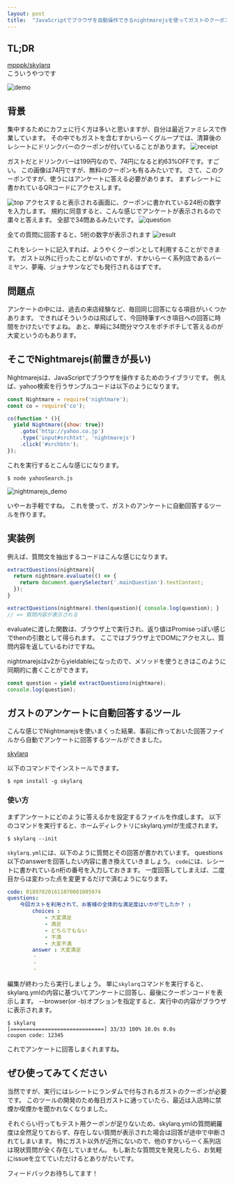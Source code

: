 ```yaml
---
layout: post
title:  "JavaScriptでブラウザを自動操作できるnightmarejsを使ってガストのクーポンを自動発行する"
---
```


## TL;DR
[mpppk/skylarq](https://github.com/mpppk/skylarq)  
こういうやつです

![demo](/imgs/skylarq/skylarq_demo.gif)


## 背景
集中するためにカフェに行く方は多いと思いますが、自分は最近ファミレスで作業しています。
その中でもガストを含むすかいらーくグループでは、清算後のレシートにドリンクバーのクーポンが付いていることがあります。
![receipt](/imgs/skylarq/receipt.jpg)

ガストだとドリンクバーは199円なので、74円になると約63%OFFです。すごい。
この画像は74円ですが、無料のクーポンも有るみたいです。
さて、このクーポンですが、使うにはアンケートに答える必要があります。
まずレシートに書かれているQRコードにアクセスします。

![top](/imgs/skylarq/top.png)
アクセスすると表示される画面に、クーポンに書かれている24桁の数字を入力します。
規約に同意すると、こんな感じでアンケートが表示されるので粛々と答えます。
全部で34問あるみたいです。
![question](/imgs/skylarq/question.png)

全ての質問に回答すると、5桁の数字が表示されます
![result](/imgs/skylarq/result.png)

これをレシートに記入すれば、ようやくクーポンとして利用することができます。
ガスト以外に行ったことがないのですが、すかいらーく系列店であるバーミヤン、夢庵、ジョナサンなどでも発行されるはずです。

## 問題点
アンケートの中には、過去の来店経験など、毎回同じ回答になる項目がいくつかあります。
できればそういうのは飛ばして、今回特筆すべき項目への回答に時間をかけたいですよね。
あと、単純に34問分マウスをポチポチして答えるのが大変というのもあります。

## そこでNightmarejs(前置きが長い)
Nightmarejsは、JavaScriptでブラウザを操作するためのライブラリです。
例えば、yahoo検索を行うサンプルコードは以下のようになります。

```yahooSearch.js
const Nightmare = require('nightmare');
const co = require('co');

co(function * (){
  yield Nightmare({show: true})
    .goto('http://yahoo.co.jp')
    .type('input#srchtxt', 'nightmarejs')
    .click('#srchbtn');
});

```

これを実行するとこんな感じになります。

```Shell
$ node yahooSearch.js
```

![nightmarejs_demo](/imgs/skylarq/nightmarejs_demo.gif)


いやーお手軽ですね。
これを使って、ガストのアンケートに自動回答するツールを作ります。

## 実装例
例えば、質問文を抽出するコードはこんな感じになります。

```js
extractQuestions(nightmare){
  return nightmare.evaluate(() => {
    return document.querySelector('.mainQuestion').textContent;
  });
}

extractQuestions(nightmare).then(question){ console.log(question); }
// => 質問内容が表示される
```

evaluateに渡した関数は、ブラウザ上で実行され、返り値はPromiseっぽい感じでthenの引数として得られます。
ここではブラウザ上でDOMにアクセスし、質問内容を返しているわけですね。

nightmarejsはv2からyieldableになったので、メソッドを使うときはこのように同期的に書くことができます。

```js
const question = yield extractQuestions(nightmare);
console.log(question);
```

## ガストのアンケートに自動回答するツール
こんな感じでNightmarejsを使いまくった結果、事前に作っておいた回答ファイルから自動でアンケートに回答するツールができました。

[skylarq](https://github.com/mpppk/skylarq)

以下のコマンドでインストールできます。

```
$ npm install -g skylarq
```

### 使い方
まずアンケートにどのように答えるかを設定するファイルを作成します。
以下のコマンドを実行すると、ホームディレクトリにskylarq.ymlが生成されます。

```Shell
$ skylarq --init
```

`skylarq.yml`には、以下のように質問とその回答が書かれています。
questions以下のanswerを回答したい内容に書き換えていきましょう。
`code`には、レシートに書かれているn桁の番号を入力しておきます。
一度回答してしまえば、二度目からは変わった点を変更するだけで済むようになります。

```yml
code: 018978201611070001085974
questions:  
    今回ガストを利用されて、お客様の全体的な満足度はいかがでしたか？ :
        choices :
            - 大変満足
            - 満足
            - どちらでもない
            - 不満
            - 大変不満
        answer : 大変満足
        ・
        ・
        ・
```

編集が終わったら実行しましょう。
単に`skylarq`コマンドを実行すると、skylarq.ymlの内容に基づいてアンケートに回答し、最後にクーポンコードを表示します。
--browser(or -b)オプションを指定すると、実行中の内容がブラウザに表示されます。

```Shell
$ skylarq
[==============================] 33/33 100% 10.0s 0.0s
coupon code: 12345
```

これでアンケートに回答しまくれますね。

## ぜひ使ってみてください
当然ですが、実行にはレシートにランダムで付与されるガストのクーポンが必要です。
このツールの開発のため毎日ガストに通っていたら、最近は入店時に禁煙か喫煙かを聞かれなくなりました。

それぐらい行ってもテスト用クーポンが足りないため、skylarq.ymlの質問網羅度は全然足りておらず、存在しない質問が表示された場合は回答が途中で中断されてしまいます。
特にガスト以外が近所にないので、他のすかいらーく系列店は現状質問が全く存在していません。
もし新たな質問文を発見したら、お気軽にissueを立てていただけるとありがたいです。

フィードバックお待ちしてます！
